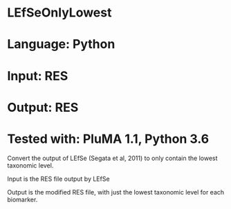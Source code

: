 # LEfSeOnlyLowest
# Language: Python
# Input: RES
# Output: RES
# Tested with: PluMA 1.1, Python 3.6

Convert the output of LEfSe (Segata et al, 2011) to only contain the lowest taxonomic level.

Input is the RES file output by LEfSe

Output is the modified RES file, with just the lowest taxonomic level for each biomarker.
